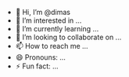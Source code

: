 - 👋 Hi, I’m @dimas
- 👀 I’m interested in ...
- 🌱 I’m currently learning ...
- 💞️ I’m looking to collaborate on ...
- 📫 How to reach me ...
- 😄 Pronouns: ...
- ⚡ Fun fact: ...

<!---
dimas/dimas is a ✨ special ✨ repository because its `README.md` (this file) appears on your GitHub profile.
You can click the Preview link to take a look at your changes.
--->
